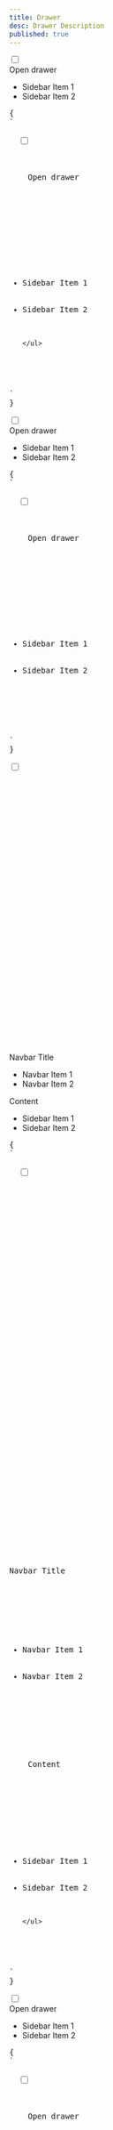 ```yaml
---
title: Drawer
desc: Drawer Description
published: true
---
```


<script>
  import Component from "@components/Component.svelte"
</script>

<Component title="Drawer">
<div class="drawer w-full rounded">
  <input id="my-drawer" type="checkbox" class="drawer-toggle">
  <div class="flex flex-col items-center justify-center drawer-content">
    <label for="my-drawer" class="btn btn-primary drawer-button">Open drawer</label>
  </div> 
  <div class="drawer-side">
    <label for="my-drawer" class="drawer-overlay"></label>
    <ul class="menu p-4 overflow-y-auto w-80 bg-base-100 text-base-content">
      <li><a>Sidebar Item 1</a></li>
      <li><a>Sidebar Item 2</a></li>
    </ul>
  </div>
</div>
<pre slot="html">{
`<div class="h-screen drawer w-full rounded">
  <input id="my-drawer" type="checkbox" class="drawer-toggle">
  <div class="drawer-content">
    <!-- Page content here -->
    <label for="my-drawer" class="btn btn-primary drawer-button">Open drawer</label>

  </div> 
  <div class="drawer-side">
    <label for="my-drawer" class="drawer-overlay"></label>
    <ul class="menu p-4 overflow-y-auto w-80 bg-base-100 text-base-content">
      <!-- Sidebar content here -->
      <li><a>Sidebar Item 1</a></li>
      <li><a>Sidebar Item 2</a></li>
      
    </ul>
  </div>
</div>`
}</pre>
</Component>

<Component title="Drawer for mobile + fixed sidebar for desktop" desc="Drawer is always open on desktop size. Drawer can be toggled on mobile size. Resize the browser to see toggle button on mobile size">
<div class="drawer drawer-mobile w-full">
  <input id="my-drawer-2" type="checkbox" class="drawer-toggle">
  <div class="flex flex-col items-center justify-center drawer-content">
    <label for="my-drawer-2" class="btn btn-primary drawer-button lg:hidden">Open drawer</label>
  </div> 
  <div class="drawer-side">
    <label for="my-drawer-2" class="drawer-overlay"></label>
    <ul class="menu p-4 overflow-y-auto w-80 bg-base-100 text-base-content">
      <li><a>Sidebar Item 1</a></li>
      <li><a>Sidebar Item 2</a></li>
    </ul>
  </div>
</div>
<pre slot="html">{
`<div class="h-screen drawer drawer-mobile w-full">
  <input id="my-drawer-2" type="checkbox" class="drawer-toggle">
  <div class="flex flex-col items-center justify-center drawer-content">
    <!-- Page content here -->
    <label for="my-drawer-2" class="btn btn-primary drawer-button lg:hidden">Open drawer</label>

  </div> 
  <div class="drawer-side">
    <label for="my-drawer-2" class="drawer-overlay"></label> 
    <ul class="menu p-4 overflow-y-auto w-80 bg-base-100 text-base-content">
      <!-- Sidebar content here -->
      <li><a>Sidebar Item 1</a></li>
      <li><a>Sidebar Item 2</a></li>
    </ul>

  </div>
</div>`
}</pre>
</Component>

<Component title="Navbar menu for desktop + sidebar drawer for mobile" desc="Change screen size to show/hide menu">
<div class="drawer w-full rounded">
  <input id="my-drawer-3" type="checkbox" class="drawer-toggle"> 
  <div class="flex flex-col drawer-content">
    <div class="w-full navbar bg-base-300">
      <div class="flex-none lg:hidden">
        <label for="my-drawer-3" class="btn btn-square btn-ghost">
          <svg xmlns="http://www.w3.org/2000/svg" fill="none" viewBox="0 0 24 24" class="inline-block w-6 h-6 stroke-current"><path stroke-linecap="round" stroke-linejoin="round" stroke-width="2" d="M4 6h16M4 12h16M4 18h16"></path></svg>
        </label>
      </div> 
      <div class="flex-1 px-2 mx-2">Navbar Title</div>
      <div class="flex-none hidden lg:block">
        <ul class="menu horizontal">
          <li><a>Navbar Item 1</a></li>
          <li><a>Navbar Item 2</a></li>
        </ul>
      </div>
    </div>
    <div class="flex justify-center items-center flex-grow">Content</div>
  </div> 
  <div class="drawer-side">
    <label for="my-drawer-3" class="drawer-overlay"></label> 
    <ul class="p-4 overflow-y-auto menu w-80 bg-base-100">
      <li><a>Sidebar Item 1</a></li>
      <li><a>Sidebar Item 2</a></li>
    </ul>
  </div>
</div>
<pre slot="html">{
`<div class="h-screen drawer w-full">
  <input id="my-drawer-3" type="checkbox" class="drawer-toggle"> 
  <div class="flex flex-col drawer-content">
    <!-- Navbar -->
    <div class="w-full navbar bg-base-300">
      <div class="flex-none lg:hidden">
        <label for="my-drawer-3" class="btn btn-square btn-ghost">
          <svg xmlns="http://www.w3.org/2000/svg" fill="none" viewBox="0 0 24 24" class="inline-block w-6 h-6 stroke-current"><path stroke-linecap="round" stroke-linejoin="round" stroke-width="2" d="M4 6h16M4 12h16M4 18h16"></path></svg>
        </label>
      </div> 
      <div class="flex-1 px-2 mx-2">Navbar Title</div>
      <div class="flex-none hidden lg:block">
        <ul class="menu horizontal">
          <!-- Navbar menu content here -->
          <li><a>Navbar Item 1</a></li>
          <li><a>Navbar Item 2</a></li>
        </ul>
      </div>
    </div>
    <!-- Page content here -->
    Content
  </div> 
  <div class="drawer-side">
    <label for="my-drawer-3" class="drawer-overlay"></label> 
    <ul class="p-4 overflow-y-auto menu w-80 bg-base-100">
      <!-- Sidebar content here -->
      <li><a>Sidebar Item 1</a></li>
      <li><a>Sidebar Item 2</a></li>

    </ul>

  </div>
</div>`
}</pre>
</Component>

<Component title="Drawer that opens from right side of page">
<div class="drawer drawer-end w-full rounded">
  <input id="my-drawer-4" type="checkbox" class="drawer-toggle">
  <div class="flex flex-col items-center justify-center drawer-content">
    <label for="my-drawer-4" class="btn btn-primary drawer-button">Open drawer</label>
  </div> 
  <div class="drawer-side">
    <label for="my-drawer-4" class="drawer-overlay"></label>
    <ul class="menu p-4 overflow-y-auto w-80 bg-base-100 text-base-content">
      <li><a>Sidebar Item 1</a></li>
      <li><a>Sidebar Item 2</a></li>
    </ul>
  </div>
</div>
<pre slot="html">{
`<div class="h-screen drawer w-full rounded">
  <input id="my-drawer-4" type="checkbox" class="drawer-toggle">
  <div class="drawer-content">
    <!-- Page content here -->
    <label for="my-drawer-4" class="btn btn-primary drawer-button">Open drawer</label>

  </div> 
  <div class="drawer-side">
    <label for="my-drawer-4" class="drawer-overlay"></label>
    <ul class="menu p-4 overflow-y-auto w-80 bg-base-100 text-base-content">
      <!-- Sidebar content here -->
      <li><a>Sidebar Item 1</a></li>
      <li><a>Sidebar Item 2</a></li>
      
    </ul>
  </div>
</div>`
}</pre>
</Component>
